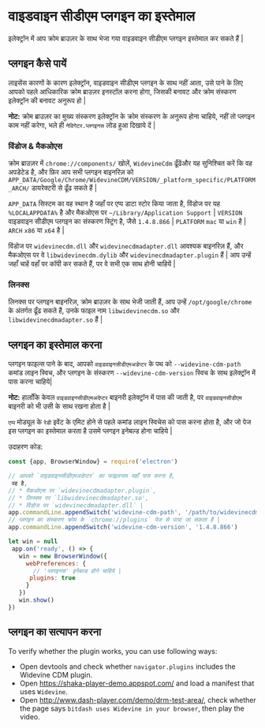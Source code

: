 # वाइडवाइन सीडीएम प्लगइन का इस्तेमाल

इलेक्ट्रॉन में आप क्रोम ब्राउज़र के साथ भेजा गया वाइडवाइन सीडीएम प्लगइन इस्तेमाल कर सकते हैं |

## प्लगइन कैसे पायें

लाइसेंस कारणों के कारण इलेक्ट्रॉन, वाइडवाइन सीडीएम प्लगइन के साथ नहीं आता, उसे पाने के लिए आपको पहले आधिकारिक क्रोम ब्राउज़र इनस्टॉल करना होगा, जिसकी बनावट और क्रोम संस्करण इलेक्ट्रॉन की बनावट अनुरूप हो |

**नोट:** क्रोम ब्राउज़र का मुख्य संस्करण इलेक्ट्रॉन के क्रोम संस्करण के अनुरूप होना चाहिये, नहीं तो प्लगइन काम नहीं करेगा, भले ही `नेविगेटर.प्लगइनस` लोड हुआ दिखाये दें |

### विंडोज & मैकओएस

क्रोम ब्राउज़र में `chrome://components/` खोलें, `WidevineCdm` ढूँढेंऔर यह सुनिश्चित करें कि वह अपडेटेड है, और फ़िर आप सभी प्लगइन बाइनरिज़ को `APP_DATA/Google/Chrome/WidevineCDM/VERSION/_platform_specific/PLATFORM_ARCH/` डायरेक्टरी से ढूँढ सकते हैं |

`APP_DATA` सिस्टम का वह स्थान है जहाँ पर एप्प डाटा स्टोर किया जाता है, विंडोज पर यह `%LOCALAPPDATA%` है और मैकओएस पर `~/Library/Application Support` | `VERSION` वाइडवाइन सीडीएम प्लगइन का संस्करण स्ट्रिंग है, जैसे `1.4.8.866` | `PLATFORM` `mac` या `win` है | `ARCH` `x86` या `x64` है |

विंडोज पर `widevinecdm.dll` और `widevinecdmadapter.dll` आवश्यक बाइनरिज़ हैं, और मैकओएस पर वे `libwidevinecdm.dylib` और `widevinecdmadapter.plugin` हैं | आप उन्हें जहाँ चाहें वहाँ पर कॉपी कर सकते हैं, पर वे सभी एक साथ होनी चाहियें |

### लिनक्स

लिनक्स पर प्लगइन बाइनरिज़, क्रोम ब्राउज़र के साथ भेजी जाती हैं, आप उन्हें `/opt/google/chrome` के अंतर्गत ढूँढ सकते हैं, उनके फाइल नाम `libwidevinecdm.so` और `libwidevinecdmadapter.so` हैं |

## प्लगइन का इस्तेमाल करना

प्लगइन फाइल्स पाने के बाद, आपको `वाइडवाइनसीडीएमअडेप्टर` के पथ को `--widevine-cdm-path` कमांड लाइन स्विच, और प्लगइन के संस्करण `--widevine-cdm-version` स्विच के साथ इलेक्ट्रॉन में पास करना चाहिये|

**नोट:** हालाँकि केवल `वाइडवाइनसीडीएमअदेप्टर` बाइनरी इलेक्ट्रॉन में पास की जाती है, पर `वाइडवाइनसीडीएम` बाइनरी को भी उसी के साथ रखना होता है |

`एप्प` मोड्यूल के `रेडी` इवेंट के एमिट होने से पहले कमांड लाइन स्विचेस को पास करना होता है, और जो पेज इस प्लगइन का इस्तेमाल करता है उसमे प्लगइन इनेबल्ड होना चाहिये |

उदाहरण कोड:

```javascript
const {app, BrowserWindow} = require('electron')

// आपको `वाइडवाइनसीडीएमअडेप्टर` का फाइलनाम यहाँ पास करना है,
 वह है, 
// * मैकओएस पर `widevinecdmadapter.plugin`, 
// * लिनक्स पर `libwidevinecdmadapter.so', 
// * विंडोज पर `widevinecdmadapter.dll` |
app.commandLine.appendSwitch('widevine-cdm-path', '/path/to/widevinecdmadapter.plugin')
// प्लगइन का संस्करण क्रोम के `chrome://plugins` पेज से पाया जा सकता है |
app.commandLine.appendSwitch('widevine-cdm-version', '1.4.8.866')

let win = null
 app.on('ready', () => {
   win = new BrowserWindow({
     webPreferences: {
       // 'प्लगइनस' इनेबल्ड होने चाहिये |
      plugins: true
     }
   })
   win.show() 
})
```

## प्लगइन का सत्यापन करना

To verify whether the plugin works, you can use following ways:

* Open devtools and check whether `navigator.plugins` includes the Widevine CDM plugin.
* Open https://shaka-player-demo.appspot.com/ and load a manifest that uses `Widevine`.
* Open http://www.dash-player.com/demo/drm-test-area/, check whether the page says `bitdash uses Widevine in your browser`, then play the video.
